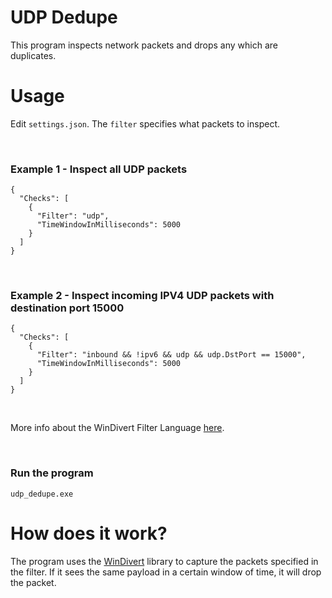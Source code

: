 # UDP Dedupe

This program inspects network packets and drops any which are duplicates.

# Usage

Edit `settings.json`.
The `filter` specifies what packets to inspect.

<br/>

### Example 1 - Inspect all UDP packets
```
{
  "Checks": [
    {
      "Filter": "udp",
      "TimeWindowInMilliseconds": 5000
    }
  ]
}
```

<br/>

### Example 2 - Inspect incoming IPV4 UDP packets with destination port 15000
```
{
  "Checks": [
    {
      "Filter": "inbound && !ipv6 && udp && udp.DstPort == 15000",
      "TimeWindowInMilliseconds": 5000
    }
  ]
}
```


<br/>

More info about the WinDivert Filter Language [here](https://www.reqrypt.org/windivert-doc.html#filter_language).

<br/>

### Run the program
`udp_dedupe.exe`

# How does it work?
The program uses the [WinDivert](https://github.com/basil00/Divert) library to capture the packets specified in the filter. If it sees the same payload in a certain window of time, it will drop the packet.
